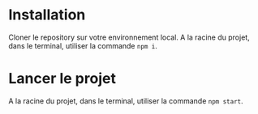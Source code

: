 # Installation

Cloner le repository sur votre environnement local.
A la racine du projet, dans le terminal, utiliser la commande `npm i`.

# Lancer le projet
A la racine du projet, dans le terminal, utiliser la commande `npm start`.